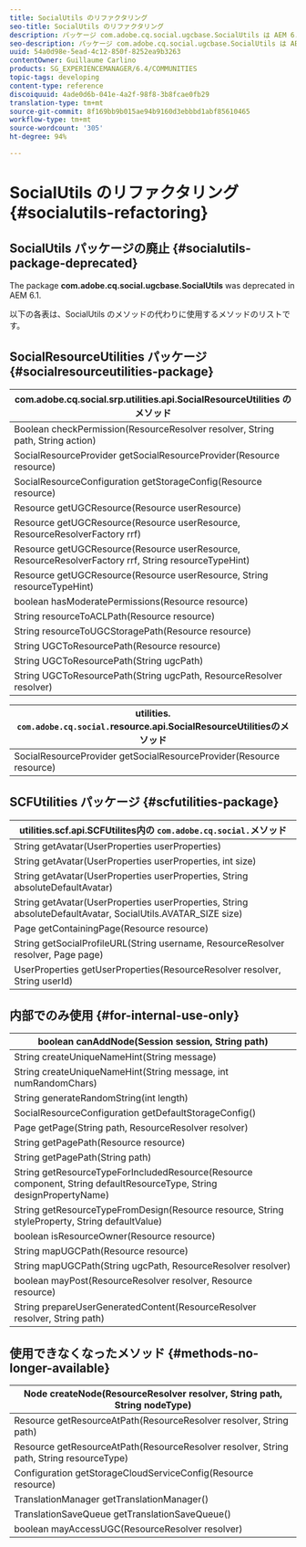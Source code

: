 ```yaml
---
title: SocialUtils のリファクタリング
seo-title: SocialUtils のリファクタリング
description: パッケージ com.adobe.cq.social.ugcbase.SocialUtils は AEM 6.1 で廃止されました
seo-description: パッケージ com.adobe.cq.social.ugcbase.SocialUtils は AEM 6.1 で廃止されました
uuid: 54a0d98e-5ead-4c12-850f-8252ea9b3263
contentOwner: Guillaume Carlino
products: SG_EXPERIENCEMANAGER/6.4/COMMUNITIES
topic-tags: developing
content-type: reference
discoiquuid: 4ade0d6b-041e-4a2f-98f8-3b8fcae0fb29
translation-type: tm+mt
source-git-commit: 8f169bb9b015ae94b9160d3ebbbd1abf85610465
workflow-type: tm+mt
source-wordcount: '305'
ht-degree: 94%

---
```



# SocialUtils のリファクタリング {#socialutils-refactoring}

## SocialUtils パッケージの廃止 {#socialutils-package-deprecated}

The package **com.adobe.cq.social.ugcbase.SocialUtils** was deprecated in AEM 6.1.

以下の各表は、SocialUtils のメソッドの代わりに使用するメソッドのリストです。

## SocialResourceUtilities パッケージ  {#socialresourceutilities-package}

| com.adobe.cq.social.srp.utilities.api.SocialResourceUtilities のメソッド |
|---|
| Boolean checkPermission(ResourceResolver resolver, String path, String action) |  |
| SocialResourceProvider getSocialResourceProvider(Resource resource) |  |
| SocialResourceConfiguration getStorageConfig(Resource resource) |  |
| Resource getUGCResource(Resource userResource) |  |
| Resource getUGCResource(Resource userResource, ResourceResolverFactory rrf) | 新規 |
| Resource getUGCResource(Resource userResource, ResourceResolverFactory rrf, String resourceTypeHint) | 新規 |
| Resource getUGCResource(Resource userResource, String resourceTypeHint) |  |
| boolean hasModeratePermissions(Resource resource) |  |
| String resourceToACLPath(Resource resource) |  |
| String resourceToUGCStoragePath(Resource resource) | String resourceToUGCPath(Resource resource) に代わるメソッド |
| String UGCToResourcePath(Resource resource) |  |
| String UGCToResourcePath(String ugcPath) | メソッドの署名を変更 |
| String UGCToResourcePath(String ugcPath, ResourceResolver resolver) | 新規 |

| utilities. `com.adobe.cq.social.`resource.api.SocialResourceUtilitiesのメソッド |
|---|
| SocialResourceProvider getSocialResourceProvider(Resource resource) | replacesSocialResourceProvider getConfiguredProvider(Resource resource) |

## SCFUtilities パッケージ {#scfutilities-package}

| utilities.scf.api.SCFUtilites内の `com.adobe.cq.social.`メソッド |
|---|
| String getAvatar(UserProperties userProperties) |
| String getAvatar(UserProperties userProperties, int size) |
| String getAvatar(UserProperties userProperties, String absoluteDefaultAvatar) |
| String getAvatar(UserProperties userProperties, String absoluteDefaultAvatar, SocialUtils.AVATAR_SIZE size) |
| Page getContainingPage(Resource resource) |
| String getSocialProfileURL(String username, ResourceResolver resolver, Page page) |
| UserProperties getUserProperties(ResourceResolver resolver, String userId) |

## 内部でのみ使用 {#for-internal-use-only}

| boolean canAddNode(Session session, String path) |
|---|
| String createUniqueNameHint(String message) |
| String createUniqueNameHint(String message, int numRandomChars) |
| String generateRandomString(int length) |
| SocialResourceConfiguration getDefaultStorageConfig() |
| Page getPage(String path, ResourceResolver resolver) |
| String getPagePath(Resource resource) |
| String getPagePath(String path) |
| String getResourceTypeForIncludedResource(Resource component, String defaultResourceType, String designPropertyName) |
| String getResourceTypeFromDesign(Resource resource, String styleProperty, String defaultValue) |
| boolean isResourceOwner(Resource resource) |
| String mapUGCPath(Resource resource) |
| String mapUGCPath(String ugcPath, ResourceResolver resolver) |
| boolean mayPost(ResourceResolver resolver, Resource resource) |
| String prepareUserGeneratedContent(ResourceResolver resolver, String path) |

## 使用できなくなったメソッド {#methods-no-longer-available}

| Node createNode(ResourceResolver resolver, String path, String nodeType) |
|---|
| Resource getResourceAtPath(ResourceResolver resolver, String path) |
| Resource getResourceAtPath(ResourceResolver resolver, String path, String resourceType) |
| Configuration getStorageCloudServiceConfig(Resource resource) |
| TranslationManager getTranslationManager() |
| TranslationSaveQueue getTranslationSaveQueue() |
| boolean mayAccessUGC(ResourceResolver resolver) |

